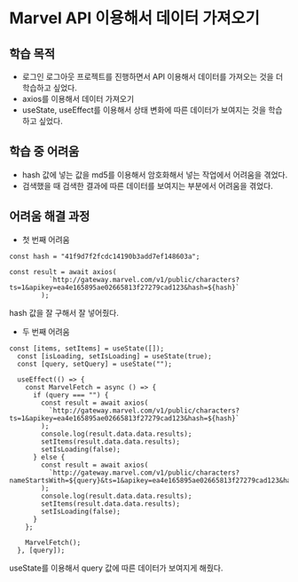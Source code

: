 # Marvel API 이용해서 데이터 가져오기

학습 목적
--- 
- 로그인 로그아웃 프로젝트를 진행하면서 API 이용해서 데이터를 가져오는 것을 더 학습하고 싶었다.
- axios를 이용해서 데이터 가져오기
- useState, useEffect를 이용해서 상태 변화에 따른 데이터가 보여지는 것을 학습하고 싶었다.

학습 중 어려움
---
- hash 값에 넣는 값을 md5를 이용해서 암호화해서 넣는 작업에서 어려움을 겪었다.
- 검색했을 때 검색한 결과에 따른 데이터를 보여지는 부분에서 어려움을 겪었다.

어려움 해결 과정
---
- 첫 번째 어려움
```
const hash = "41f9d7f2fcdc14190b3add7ef148603a";

const result = await axios(
          `http://gateway.marvel.com/v1/public/characters?ts=1&apikey=ea4e165895ae02665813f27279cad123&hash=${hash}`
        );
```
hash 값을 잘 구해서 잘 넣어줬다.

- 두 번째 어려움
```
const [items, setItems] = useState([]);
  const [isLoading, setIsLoading] = useState(true);
  const [query, setQuery] = useState("");

  useEffect(() => {
    const MarvelFetch = async () => {
      if (query === "") {
        const result = await axios(
          `http://gateway.marvel.com/v1/public/characters?ts=1&apikey=ea4e165895ae02665813f27279cad123&hash=${hash}`
        );
        console.log(result.data.data.results);
        setItems(result.data.data.results);
        setIsLoading(false);
      } else {
        const result = await axios(
          `http://gateway.marvel.com/v1/public/characters?nameStartsWith=${query}&ts=1&apikey=ea4e165895ae02665813f27279cad123&hash=${hash}`
        );
        console.log(result.data.data.results);
        setItems(result.data.data.results);
        setIsLoading(false);
      }
    };

    MarvelFetch();
  }, [query]);
  ```
  useState를 이용해서 query 값에 따른 데이터가 보여지게 해줬다.

